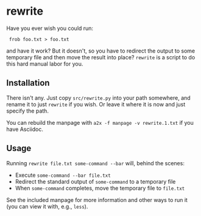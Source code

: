 rewrite
=======

Have you ever wish you could run:

     frob foo.txt > foo.txt

and have it work? But it doesn't, so you have to redirect the output
to some temporary file and then move the result into place? `rewrite`
is a script to do this hard manual labor for you.

Installation
------------

There isn't any. Just copy `src/rewrite.py` into your path somewhere,
and rename it to just `rewrite` if you wish. Or leave it where it is
now and just specify the path.

You can rebuild the manpage with `a2x -f manpage -v rewrite.1.txt`
if you have Asciidoc.

Usage
-----

Running `rewrite file.txt some-command --bar` will, behind the scenes:

* Execute `some-command --bar file.txt`
* Redirect the standard output of `some-command` to a temporary file
* When `some-command` completes, move the temporary file to `file.txt`

See the included manpage for more information and other ways to run
it (you can view it with, e.g., `less`).
